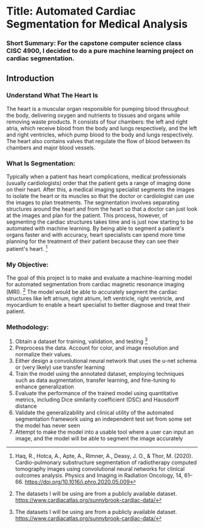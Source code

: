 # Title: Automated Cardiac Segmentation for Medical Analysis

### Short Summary: For the capstone computer science class CISC 4900, I decided to do a pure machine learning project on cardiac segmentation.


## Introduction

### Understand What The Heart Is
The heart is a muscular organ responsible for pumping blood throughout the body, delivering oxygen and nutrients to tissues and organs while removing waste products. 
It consists of four chambers: the left and right atria, which receive blood from the body and lungs respectively, and the left and right ventricles, which pump blood to the body and lungs respectively. 
The heart also contains valves that regulate the flow of blood between its chambers and major blood vessels.

### What Is Segmentation:
Typically when a patient has heart complications, medical professionals (usually cardiologists) order that the patient gets a range of imaging done on their heart. 
After this, a medical imaging specialist segments the images to isolate the heart or its muscles so that the doctor or cardiologist can use the images to plan treatments. 
The segmentation involves separating structures around the heart and from the heart so that a doctor can just look at the images and plan for the patient. 
This process, however, of segmenting the cardiac structures takes time and is just now starting to be automated with machine learning. 
By being able to segment a patient's organs faster and with accuracy, heart specialists can spend more time planning for the treatment of their patient because they can see their patient's heart. [^1]

### My Objective:
The goal of this project is to make and evaluate a machine-learning model for automated segmentation from cardiac magnetic resonance imaging (MRI). [^2]
The model would be able to accurately segment the cardiac structures like left atrium, right atrium, left ventricle, right ventricle, and myocardium to enable a heart specialist to better diagnose and treat their patient.

### Methodology:
1. Obtain a dataset for training, validation, and testing [^2]
2. Preprocess the data. Account for color, and image resolution and normalize their values.
3. Either design a convolutional neural network that uses the u-net schema or (very likely) use transfer learning
4. Train the model using the annotated dataset, employing techniques such as data augmentation, transfer learning, and fine-tuning to enhance generalization
5. Evaluate the performance of the trained model using quantitative metrics, including Dice similarity coefficient (DSC) and Hausdorff distance
6.  Validate the generalizability and clinical utility of the automated segmentation framework using an independent test set from some set the model has never seen
7.  Attempt to make the model into a usable tool where a user can input an image, and the model will be able to segment the image accurately 



[^1]: Haq, R., Hotca, A., Apte, A., Rimner, A., Deasy, J. O., & Thor, M. (2020). 
Cardio-pulmonary substructure segmentation of radiotherapy computed tomography images using convolutional neural networks for clinical outcomes analysis. 
Physics and Imaging in Radiation Oncology, 14, 61–66. https://doi.org/10.1016/j.phro.2020.05.009
[^2]: The datasets I will be using are from a publicly available dataset. https://www.cardiacatlas.org/sunnybrook-cardiac-data/
